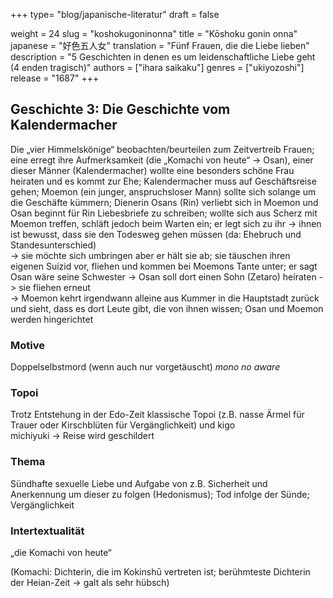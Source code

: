 +++
type= "blog/japanische-literatur"
draft = false

weight = 24
slug = "koshokugoninonna"
title = "Kōshoku gonin onna"
japanese = "好色五人女"
translation = "Fünf Frauen, die die Liebe lieben"
description = "5 Geschichten in denen es um leidenschaftliche Liebe geht (4 enden tragisch)"
authors = ["ihara saikaku"]
genres = ["ukiyozoshi"]
release = "1687"
+++

## Geschichte 3: Die Geschichte vom Kalendermacher

Die „vier Himmelskönige“ beobachten/beurteilen zum Zeitvertreib Frauen; eine erregt ihre Aufmerksamkeit (die „Komachi von heute“ -> Osan), einer dieser Männer (Kalendermacher) wollte eine besonders schöne Frau heiraten und es kommt zur Ehe; Kalendermacher muss auf Geschäftsreise gehen; Moemon (ein junger, anspruchsloser Mann) sollte sich solange um die Geschäfte kümmern; Dienerin Osans (Rin) verliebt sich in Moemon und Osan beginnt für Rin Liebesbriefe zu schreiben; wollte sich aus Scherz mit Moemon treffen, schläft jedoch beim Warten ein; er legt sich zu ihr -> ihnen ist bewusst, dass sie den Todesweg gehen müssen (da: Ehebruch und Standesunterschied)  
-> sie möchte sich umbringen aber er hält sie ab; sie täuschen ihren eigenen Suizid vor, fliehen und kommen bei Moemons Tante unter; er sagt Osan wäre seine Schwester -> Osan soll dort einen Sohn (Zetaro) heiraten -> sie fliehen erneut  
-> Moemon kehrt irgendwann alleine aus Kummer in die Hauptstadt zurück und sieht, dass es dort Leute gibt, die von ihnen wissen; Osan und Moemon werden hingerichtet

### Motive

Doppelselbstmord (wenn auch nur vorgetäuscht)
*mono no aware*

### Topoi

Trotz Entstehung in der Edo-Zeit klassische Topoi (z.B. nasse Ärmel für Trauer oder Kirschblüten für Vergänglichkeit) und kigo  
michiyuki -> Reise wird geschildert

### Thema

Sündhafte sexuelle Liebe und Aufgabe von z.B. Sicherheit und Anerkennung um dieser zu folgen (Hedonismus); Tod infolge der Sünde; Vergänglichkeit

### Intertextualität

„die Komachi von heute“

(Komachi: Dichterin, die im Kokinshū vertreten ist; berühmteste Dichterin der Heian-Zeit -> galt als sehr hübsch)
